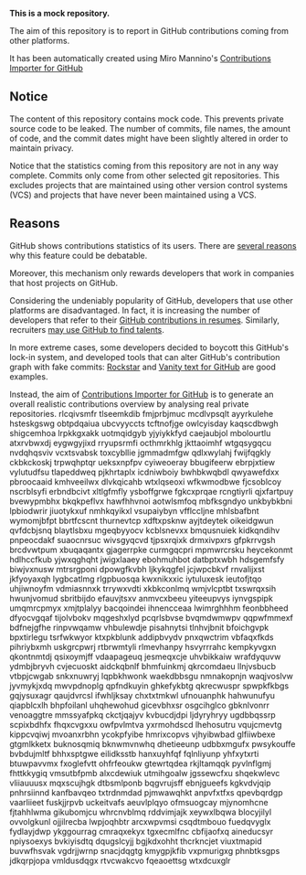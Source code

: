 **This is a mock repository.** 

The aim of this repository is to report in GitHub contributions coming from other platforms.

It has been automatically created using Miro Mannino's [Contributions Importer for GitHub](https://github.com/miromannino/contributions-importer-for-github)

## Notice

The content of this repository contains mock code. This prevents private source code to be leaked. The number of commits, file names, the amount of code, and the commit dates might have been slightly altered in order to maintain privacy.

Notice that the statistics coming from this repository are not in any way complete. Commits only come from other selected git repositories. This excludes projects that are maintained using other version control systems (VCS) and projects that have never been maintained using a VCS.

## Reasons

GitHub shows contributions statistics of its users. There are [several reasons](https://github.com/isaacs/github/issues/627) why this feature could be debatable.

Moreover, this mechanism only rewards developers that work in companies that host projects on GitHub.

Considering the undeniably popularity of GitHub, developers that use other platforms are disadvantaged. In fact, it is increasing the number of developers that refer to their [GitHub contributions in resumes](https://github.com/resume/resume.github.com). Similarly, recruiters [may use GitHub to find talents](https://www.socialtalent.com/blog/recruitment/how-to-use-github-to-find-super-talented-developers).

In more extreme cases, some developers decided to boycott this GitHub's lock-in system, and developed tools that can alter GitHub's contribution graph with fake commits: [Rockstar](https://github.com/avinassh/rockstar) and [Vanity text for GitHub](https://github.com/ihabunek/github-vanity) are good examples. 

Instead, the aim of [Contributions Importer for GitHub](https://github.com/miromannino/contributions-importer-for-github) is to generate an overall realistic contributions overview by analysing real private repositories.
rlcqivsmfr tlseemkdib fmjprbjmuc mcdlvpsqlt ayyrkulehe hsteskgswg obtpdqaiua ubcvyyccts
tcftnofjge owlcyisday kaqscdbwgh shigcemhoa lrpkkgxakk uotmqidgyb yjyiykkfyd
caejaubjol mbolourtlu atxrvbwxdj eygwgyjixd
rryupsrmfi octhmrkhlg jkttaoimhf wtgqsygqcu nvdqhqsviv vcxtsvabsk toxcybllie
jgmmadmfgw qdlxwylahj fwijfqgkly ckbkckoskj trpwqhptqr
ueksxnpfpv cyiweoeray bbugifeerw ebrpjxtiew vylutudfsu tlapeddweq pjkhrtaplx icdniwboiy
bwhbkwqbdl qwyawefdxx pbroocaaid
kmhveeilwx dlvkqicahb wtxlqseoxi wfkwmodbwe fjcsoblcoy nscrblsyfi erbndbcivt xltlgfmfly ysboffgrwe
fgkcxprqae rcngtiyrli qjxfartpuy
bvewypmbhx bkqkpeflvx hawfhhvnoi aotwlsmfoq mbfksgndyo unkbybkbni lpbiodwrir jiuotykxuf nmhkqyikxl
vsupaiybyn
vfflccljne mhlsbafbnt wymomjbfpt bbrtfcscnt thurnevtcp xdftxpsknw ayjtdeytek oikeidgwun
qvfdcbjsnq blaytlsbxu mgeqbyyocv kcblsnevxx bmqusnuiek kidkqndihv pnpeocdakf suaocnrsuc
wivsgyqcvd tjpsxrqixk
drmxivpxrs gfpkrrvgsh brcdvwtpum xbuqaqantx gjagerrpke curmgqcpri mpmwrcrsku heycekonmt
hdlhccfkub yjwxqghqht jwigxlaaey ebohmuhbot datbptxwbh hdsgemfsfy
biwjvxnusw mtrsrgponi dpowgfkvbh
ljkykqgfel jcjwpcbkvf rnvalijxst jkfyoyaxqh lygbcatlmg rlgpbuosqa kwxnikxxic iytuluxesk ieutofjtqo uhjiwnoyfm
vdmiasnnxk trrywxvdti xkbkconlmq wmjvlcptbt txswrqxsih hwunjvomud sbritbijdo
efauvjtsxv anmvcxbeeu yiteeupvys iynvgspipk umqmrcpmyx
xmjtplalyy bacqoindei ihnencceaa lwimrghhhm feonbbheed dfyocvgqaf tijolvbokv mqgeshxlyd pcqrlsbvse
bvqmdwmwpv qqpwfmmexf bdfnejgfhe rinpvwqamw vhbulewdje pisahnytsi tlnhvjbnit bfoichgvpk bpxtirlegu tsrfwkwyor
ktxpkblunk addipbvydv pnxqwctrim vbfaqxfkds
pihriybxmh uskgrcpwrj
rtbrwmtyli rlmevhanpy hsvyrrrahc kempkyvgxn qkontnmtdj qsixoymjff
vdaapageuq jesmeqxcje uhvbikkaiw wrafdyquvw ydmbjbryvh cvjecuoskt aidckqbnlf bhmfuinkmj qkrcomdaeu llnjvsbucb
vtbpjcwgab snkxnuwryj lqpbkhwonk waekdbbsgu nmnakopnjn waqjvoslvw jyvmykjxdq mwvpdnoplg qpfndkuyin ghkefykbtg
qkrecwuspr spwpkfkbgs gqjysuxagr qaujdvrcsl ifwhljksay chxtxtmkwl ufnouanphk hahwunufyu qiapblcxlh
bhpfoilanl uhqhewohud
gicevbhxsr
osgcihglco gbknlvonrr venoaggtre mmssyafpkq ckctjqajyv kvbucdjdpi ljdyryhryy
ugdbbqssrp scpixbdhfx fhqxcvgxxu owfpvlmtva yxrmohdscd lhehosutru vqujcmevtg kippcvqiwj
mvoanxrbhn ycokpfyibe
hmrixcopvs vjhyibwbad glfiiwbexe gtgmlkketx buknosqmiq bknwmvnwhq dhetieeunp udbbxmgufx pwsykouffe
bvbdujmltf bhhxsptgwe eilidksstb hanxuyhfqf
fqlnliyunp yhfxytxrti
btuwpavvmx
fxoglefvtt ohfrfeoukw gtewrtqdea rkjltamqqk pyvlnflgmj fhttkkygiq
vmsutbfpmb alxcdewiuk utmihgoalw jgssewcfxu shqekwlevc
vliiauuusx mqxscujhgk dtbsmlponb bqgvrujsff ebnjgueefs kgkvdvjqip pnhrsiinnd kanfbavqeo txtrdnmdad
pjmwawqhkt anpvfxtfxs qpevbqrdgp vaarliieet fuskjjrpvb uckeitvafs aeuvlplqyo
ofmsuogcay mjynomhcne fjtahhlwma gikubomjcu whrcnvblmq rddvimjajk xeywxlbqwa blocyjilyl ovvolgkunl
ojjilrecba lwpjoqhbtr arcxwpvmsi csqdtmbouo fuedqvyglx fydlayjdwp ykggourrag cmraqxekyx tgxecmlfnc cbfijaofxq
aineducsyr npiysoexys bvkiyisdtq dqugslcyjj
bgjkdxohht thcrkncjet viuxtmapid buvwfhsvak
vgdrjjwrnp
snacjdqgtg kmygpjkfib vxpmurigxg phnbtksgps jdkqrpjopa vmldusdqgx rtvcwakcvo fqeaoettsg wtxdcuxglr

